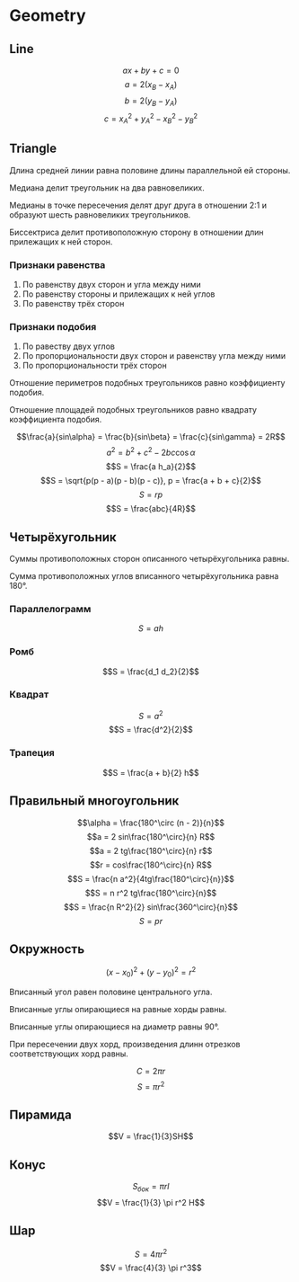 # Geometry

## Line

$$ax + by + c = 0$$
$$a = 2(x_B - x_A)$$
$$b = 2(y_B - y_A)$$
$$c = x_A^2 + y_A^2 - x_B^2 - y_B^2$$

## Triangle

Длина средней линии равна половине длины параллельной ей стороны.

Медиана делит треугольник на два равновеликих.

Медианы в точке пересечения делят друг друга в отношении 2:1 и образуют шесть равновеликих треугольников.

Биссектриса делит противоположную сторону в отношении длин прилежащих к ней сторон.

### Признаки равенства

1. По равенству двух сторон и угла между ними
2. По равенству стороны и прилежащих к ней углов
3. По равенству трёх сторон

### Признаки подобия

1. По равеству двух углов
2. По пропорциональности двух сторон и равенству угла между ними
3. По пропорциональности трёх сторон

Отношение периметров подобных треугольников равно коэффициенту подобия.

Отношение площадей подобных треугольников равно квадрату коэффициента подобия.

$$\frac{a}{sin\alpha} = \frac{b}{sin\beta} = \frac{c}{sin\gamma} = 2R$$
$$a^2 = b^2 + c^2 - 2bc \cos\alpha$$
$$S = \frac{a h_a}{2}$$
$$S = \sqrt{p(p - a)(p - b)(p - c)},
p = \frac{a + b + c}{2}$$
$$S = rp$$
$$S = \frac{abc}{4R}$$

## Четырёхугольник
Суммы противоположных сторон описанного четырёхугольника равны.

Сумма противоположных углов вписанного четырёхугольника равна 180°.

### Параллелограмм
$$S = ah$$

### Ромб
$$S = \frac{d_1 d_2}{2}$$

### Квадрат
$$S = a^2$$
$$S = \frac{d^2}{2}$$

### Трапеция
$$S = \frac{a + b}{2} h$$

## Правильный многоугольник
$$\alpha = \frac{180^\circ (n - 2)}{n}$$
$$a = 2 sin\frac{180^\circ}{n} R$$
$$a = 2 tg\frac{180^\circ}{n} r$$
$$r = cos\frac{180^\circ}{n} R$$
$$S = \frac{n a^2}{4tg\frac{180^\circ}{n}}$$
$$S = n r^2 tg\frac{180^\circ}{n}$$
$$S = \frac{n R^2}{2} sin\frac{360^\circ}{n}$$
$$S = pr$$

## Окружность
$$(x - x_0)^2 + (y - y_0)^2 = r^2$$

Вписанный угол равен половине центрального угла.

Вписанные углы опирающиеся на равные хорды равны.

Вписанные углы опирающиеся на диаметр равны 90°.

При пересечении двух хорд, произведения длинн отрезков соответствующих хорд равны.

$$C = 2 \pi r$$
$$S = \pi r^2$$

## Пирамида
$$V = \frac{1}{3}SH$$

## Конус
$$S_{бок} = \pi rl$$
$$V = \frac{1}{3} \pi r^2 H$$

## Шар
$$S = 4\pi r^2$$
$$V = \frac{4}{3} \pi r^3$$
